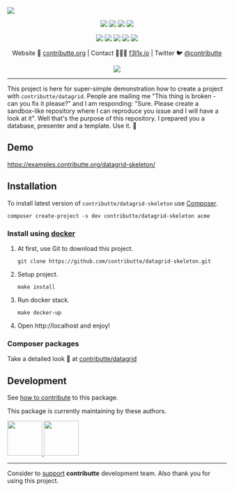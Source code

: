 ![](https://heatbadger.now.sh/github/readme/contributte/datagrid-skeleton/)

<p align=center>
  <a href="https://github.com/contributte/datagrid-skeleton/actions"><img src="https://badgen.net/github/checks/contributte/datagrid-skeleton/master"></a>
  <a href="https://coveralls.io/r/contributte/datagrid-skeleton"><img src="https://badgen.net/coveralls/c/github/contributte/datagrid-skeleton"></a>
  <a href="https://packagist.org/packages/contributte/datagrid-skeleton"><img src="https://badgen.net/packagist/dm/contributte/datagrid-skeleton"></a>
  <a href="https://packagist.org/packages/contributte/datagrid-skeleton"><img src="https://badgen.net/packagist/v/contributte/datagrid-skeleton"></a>
</p>
<p align=center>
  <a href="https://packagist.org/packages/contributte/datagrid-skeleton"><img src="https://badgen.net/packagist/php/contributte/datagrid-skeleton"></a>
  <a href="https://github.com/contributte/datagrid-skeleton"><img src="https://badgen.net/github/license/contributte/datagrid-skeleton"></a>
  <a href="https://bit.ly/ctteg"><img src="https://badgen.net/badge/support/gitter/cyan"></a>
  <a href="https://bit.ly/cttfo"><img src="https://badgen.net/badge/support/forum/yellow"></a>
  <a href="https://contributte.org/partners.html"><img src="https://badgen.net/badge/sponsor/donations/F96854"></a>
</p>

<p align=center>
Website 🚀 <a href="https://contributte.org">contributte.org</a> | Contact 👨🏻‍💻 <a href="https://f3l1x.io">f3l1x.io</a> | Twitter 🐦 <a href="https://twitter.com/contributte">@contributte</a>
</p>

<p align=center>
    <img src="https://api.microlink.io?url=https%3A%2F%2Fexamples.contributte.org%2Fdatagrid-skeleton%2F&overlay.browser=light&screenshot=true&meta=false&embed=screenshot.url"></img>
</p>

-----

This project is here for super-simple demonstration how to create a project with `contributte/datagrid`. People are mailing me "This thing is broken - can you fix it please?" and I am responding: "Sure. Please create a sandbox-like repository where I can reproduce you issue and I will have a look at it". Well that's the purpose of this repository. I prepared you a database, presenter and a template. Use it. 🙌

## Demo

https://examples.contributte.org/datagrid-skeleton/

## Installation

To install latest version of `contributte/datagrid-skeleton` use [Composer](https://getcomposer.org).

```
composer create-project -s dev contributte/datagrid-skeleton acme
```

### Install using [docker](https://github.com/docker/docker/)

1) At first, use Git to download this project.

   ```
   git clone https://github.com/contributte/datagrid-skeleton.git
   ```

2) Setup project.

   ```
   make install
   ```

3) Run docker stack.

   ```
   make docker-up
   ```

4) Open http://localhost and enjoy!

### Composer packages

Take a detailed look :eyes: at [contributte/datagrid](https://contributte.org/packages/contributte/datagrid/)

## Development

See [how to contribute](https://contributte.org/contributing.html) to this package.

This package is currently maintaining by these authors.

<a href="https://github.com/f3l1x">
    <img width="80" height="80" src="https://avatars2.githubusercontent.com/u/538058?v=3&s=80">
</a>
<a href="https://github.com/petrparolek">
  <img width="80" height="80" src="https://avatars2.githubusercontent.com/u/6066243?v=3&s=80">
</a>

-----

Consider to [support](https://contributte.org/partners.html) **contributte** development team. Also thank you for using this project.
